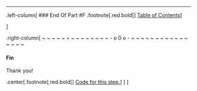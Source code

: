 ---
.left-column[
    ### End Of Part #F
.footnote[.red.bold[] [Table of Contents](./)] 
<!-- H -->]
.right-column[
~ ~ ~ ~ ~ ~ ~ ~ ~ ~ ~ ~ ~ ~ - o 0 o - ~ ~ ~ ~ ~ ~ ~ ~ ~ ~ ~ ~ ~ ~ ~ ~

#### Fin

Thank you!



<!-- B -->
.center[.footnote[.red.bold[] <a href="https://github.com/martinhbramwell/Meteor-CI-Tutorial/blob/modularize/Tutorial09_PackageSelfTest/PackageSelfTest_functions.sh#L26" target="_blank">Code for this step.</a>] ]
]
